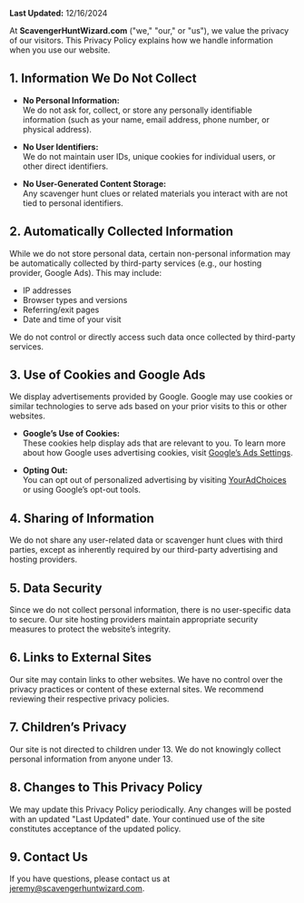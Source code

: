 **Last Updated:** 12/16/2024

At **ScavengerHuntWizard.com** ("we," "our," or "us"), we value the privacy of our visitors. This Privacy Policy explains how we handle information when you use our website.

## 1. Information We Do Not Collect

- **No Personal Information:**  
  We do not ask for, collect, or store any personally identifiable information (such as your name, email address, phone number, or physical address).

- **No User Identifiers:**  
  We do not maintain user IDs, unique cookies for individual users, or other direct identifiers.

- **No User-Generated Content Storage:**  
  Any scavenger hunt clues or related materials you interact with are not tied to personal identifiers.

## 2. Automatically Collected Information

While we do not store personal data, certain non-personal information may be automatically collected by third-party services (e.g., our hosting provider, Google Ads). This may include:

- IP addresses
- Browser types and versions
- Referring/exit pages
- Date and time of your visit

We do not control or directly access such data once collected by third-party services.

## 3. Use of Cookies and Google Ads

We display advertisements provided by Google. Google may use cookies or similar technologies to serve ads based on your prior visits to this or other websites.

- **Google’s Use of Cookies:**  
  These cookies help display ads that are relevant to you. To learn more about how Google uses advertising cookies, visit [Google’s Ads Settings](https://www.google.com/settings/ads).

- **Opting Out:**  
  You can opt out of personalized advertising by visiting [YourAdChoices](http://www.aboutads.info/) or using Google’s opt-out tools.

## 4. Sharing of Information

We do not share any user-related data or scavenger hunt clues with third parties, except as inherently required by our third-party advertising and hosting providers.

## 5. Data Security

Since we do not collect personal information, there is no user-specific data to secure. Our site hosting providers maintain appropriate security measures to protect the website’s integrity.

## 6. Links to External Sites

Our site may contain links to other websites. We have no control over the privacy practices or content of these external sites. We recommend reviewing their respective privacy policies.

## 7. Children’s Privacy

Our site is not directed to children under 13. We do not knowingly collect personal information from anyone under 13.

## 8. Changes to This Privacy Policy

We may update this Privacy Policy periodically. Any changes will be posted with an updated "Last Updated" date. Your continued use of the site constitutes acceptance of the updated policy.

## 9. Contact Us

If you have questions, please contact us at jeremy@scavengerhuntwizard.com.
